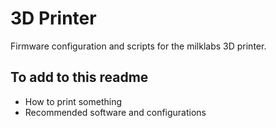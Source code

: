 3D Printer
==========

Firmware configuration and scripts for the milklabs 3D printer.

To add to this readme
----------------------
 * How to print something
 * Recommended software and configurations
